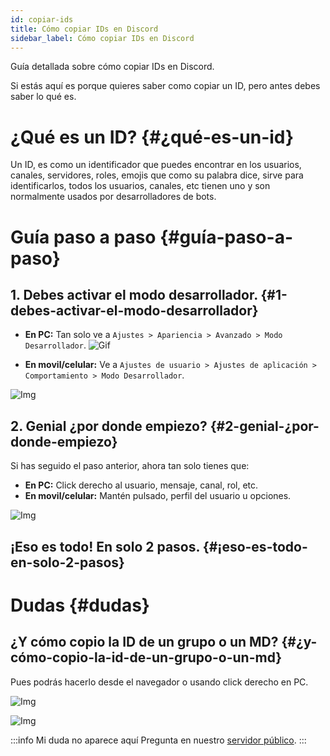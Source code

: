 ```yaml
---
id: copiar-ids
title: Cómo copiar IDs en Discord
sidebar_label: Cómo copiar IDs en Discord
---
```

Guía detallada sobre cómo copiar IDs en Discord.

Si estás aquí es porque quieres saber como copiar un ID, pero antes debes saber lo qué es.

# ¿Qué es un ID? {#¿qué-es-un-id}
Un ID, es como un identificador que puedes encontrar en los usuarios, canales, servidores, roles, emojis que como su palabra dice, sirve para identificarlos, todos los usuarios, canales, etc tienen uno y son normalmente usados por desarrolladores de bots.

# Guía paso a paso {#guía-paso-a-paso}

## 1. Debes activar el modo desarrollador. {#1-debes-activar-el-modo-desarrollador}
- **En PC:** Tan solo ve a ``Ajustes > Apariencia > Avanzado > Modo Desarrollador``.
![Gif](/img/ids-gif1.gif ':size=720x450')

- **En movil/celular:** Ve a ``Ajustes de usuario > Ajustes de aplicación > Comportamiento > Modo Desarrollador``.

![Img](/img/ids-celular.png)

## 2. Genial ¿por donde empiezo? {#2-genial-¿por-donde-empiezo}
Si has seguido el paso anterior, ahora tan solo tienes que:

- **En PC:** Click derecho al usuario, mensaje, canal, rol, etc.
- **En movil/celular:** Mantén pulsado, perfil del usuario u opciones.

![Img](/img/ids-1.png)

## ¡Eso es todo! En solo 2 pasos. {#¡eso-es-todo-en-solo-2-pasos}

# Dudas {#dudas}

## ¿Y cómo copio la ID de un grupo o un MD? {#¿y-cómo-copio-la-id-de-un-grupo-o-un-md}
Pues podrás hacerlo desde el navegador o usando click derecho en PC.

![Img](/img/ids-2.png) 

![Img](/img/ids-4.png)

:::info Mi duda no aparece aquí
Pregunta en nuestro [servidor público](https://discordsafe.com/discord).
:::